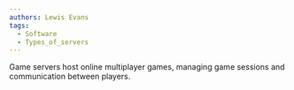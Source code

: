 ```yaml
---
authors: Lewis Evans
tags:
  - Software
  - Types_of_servers
---
```

Game servers host online multiplayer games, managing game sessions and communication between players.